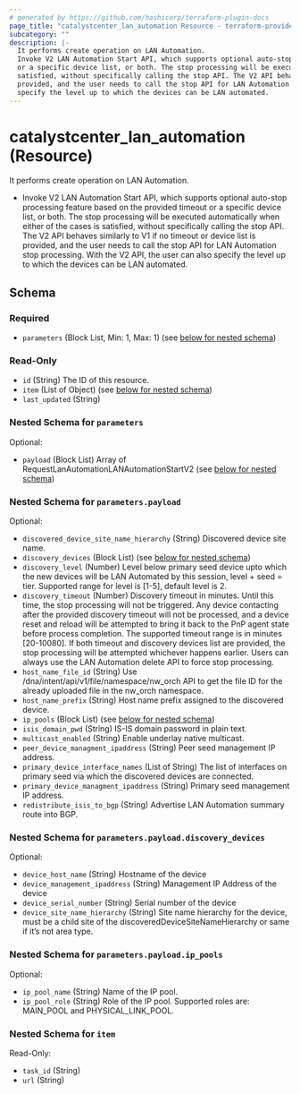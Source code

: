```yaml
---
# generated by https://github.com/hashicorp/terraform-plugin-docs
page_title: "catalystcenter_lan_automation Resource - terraform-provider-catalystcenter"
subcategory: ""
description: |-
  It performs create operation on LAN Automation.
  Invoke V2 LAN Automation Start API, which supports optional auto-stop processing feature based on the provided timeout
  or a specific device list, or both. The stop processing will be executed automatically when either of the cases is
  satisfied, without specifically calling the stop API. The V2 API behaves similarly to V1 if no timeout or device list is
  provided, and the user needs to call the stop API for LAN Automation stop processing. With the V2 API, the user can also
  specify the level up to which the devices can be LAN automated.
---
```


# catalystcenter_lan_automation (Resource)

It performs create operation on LAN Automation.

- Invoke V2 LAN Automation Start API, which supports optional auto-stop processing feature based on the provided timeout
or a specific device list, or both. The stop processing will be executed automatically when either of the cases is
satisfied, without specifically calling the stop API. The V2 API behaves similarly to V1 if no timeout or device list is
provided, and the user needs to call the stop API for LAN Automation stop processing. With the V2 API, the user can also
specify the level up to which the devices can be LAN automated.



<!-- schema generated by tfplugindocs -->
## Schema

### Required

- `parameters` (Block List, Min: 1, Max: 1) (see [below for nested schema](#nestedblock--parameters))

### Read-Only

- `id` (String) The ID of this resource.
- `item` (List of Object) (see [below for nested schema](#nestedatt--item))
- `last_updated` (String)

<a id="nestedblock--parameters"></a>
### Nested Schema for `parameters`

Optional:

- `payload` (Block List) Array of RequestLanAutomationLANAutomationStartV2 (see [below for nested schema](#nestedblock--parameters--payload))

<a id="nestedblock--parameters--payload"></a>
### Nested Schema for `parameters.payload`

Optional:

- `discovered_device_site_name_hierarchy` (String) Discovered device site name.
- `discovery_devices` (Block List) (see [below for nested schema](#nestedblock--parameters--payload--discovery_devices))
- `discovery_level` (Number) Level below primary seed device upto which the new devices will be LAN Automated by this session, level + seed = tier. Supported range for level is [1-5], default level is 2.
- `discovery_timeout` (Number) Discovery timeout in minutes. Until this time, the stop processing will not be triggered. Any device contacting after the provided discovery timeout will not be processed, and a device reset and reload will be attempted to bring it back to the PnP agent state before process completion. The supported timeout range is in minutes [20-10080]. If both timeout and discovery devices list are provided, the stop processing will be attempted whichever happens earlier. Users can always use the LAN Automation delete API to force stop processing.
- `host_name_file_id` (String) Use /dna/intent/api/v1/file/namespace/nw_orch API to get the file ID for the already uploaded file in the nw_orch namespace.
- `host_name_prefix` (String) Host name prefix assigned to the discovered device.
- `ip_pools` (Block List) (see [below for nested schema](#nestedblock--parameters--payload--ip_pools))
- `isis_domain_pwd` (String) IS-IS domain password in plain text.
- `multicast_enabled` (String) Enable underlay native multicast.
- `peer_device_managment_ipaddress` (String) Peer seed management IP address.
- `primary_device_interface_names` (List of String) The list of interfaces on primary seed via which the discovered devices are connected.
- `primary_device_managment_ipaddress` (String) Primary seed management IP address.
- `redistribute_isis_to_bgp` (String) Advertise LAN Automation summary route into BGP.

<a id="nestedblock--parameters--payload--discovery_devices"></a>
### Nested Schema for `parameters.payload.discovery_devices`

Optional:

- `device_host_name` (String) Hostname of the device
- `device_management_ipaddress` (String) Management IP Address of the device
- `device_serial_number` (String) Serial number of the device
- `device_site_name_hierarchy` (String) Site name hierarchy for the device, must be a child site of the discoveredDeviceSiteNameHierarchy or same if it’s not area type.


<a id="nestedblock--parameters--payload--ip_pools"></a>
### Nested Schema for `parameters.payload.ip_pools`

Optional:

- `ip_pool_name` (String) Name of the IP pool.
- `ip_pool_role` (String) Role of the IP pool. Supported roles are: MAIN_POOL and PHYSICAL_LINK_POOL.




<a id="nestedatt--item"></a>
### Nested Schema for `item`

Read-Only:

- `task_id` (String)
- `url` (String)
